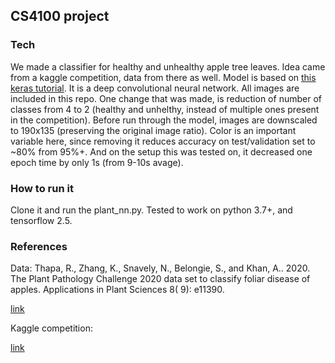 ## CS4100 project

### Tech
We made a classifier for healthy and unhealthy apple tree leaves. 
Idea came from a kaggle competition, data from there as well. 
Model is based on [this keras tutorial](https://keras.io/examples/vision/image_classification_from_scratch/).
It is a deep convolutional neural network. All images are included in this repo.
One change that was made, is reduction of number of classes from 4 to 2 
(healthy and unhelthy, instead of multiple ones present in the competition).
Before run through the model, images are downscaled to 190x135 (preserving the 
original image ratio). Color is an important variable here, since removing 
it reduces accuracy on test/validation set to ~80% from 95%+. And on the setup this
was tested on, it decreased one epoch time by only 1s (from 9-10s avage).

### How to run it
Clone it and run the plant_nn.py. Tested to work on python 3.7+, and tensorflow 2.5. 

### References
Data:
Thapa, R., Zhang, K., Snavely, N., Belongie, S., and Khan, A.. 2020. 
The Plant Pathology Challenge 2020 data set to classify foliar 
disease of apples. Applications in Plant Sciences 8( 9): e11390. 

[link](https://bsapubs.onlinelibrary.wiley.com/doi/10.1002/aps3.11390)

Kaggle competition:

[link](https://www.kaggle.com/c/plant-pathology-2020-fgvc7)

